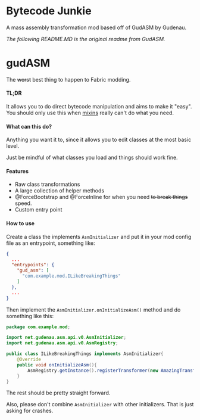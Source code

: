 # Bytecode Junkie

A mass assembly transformation mod based off of GudASM by Gudenau.

*The following README.MD is the original readme from GudASM.*

# gudASM

The ~~worst~~ best thing to happen to Fabric modding.

#### TL;DR

It allows you to do direct bytecode manipulation and aims to make it "easy". You should only use this
when [mixins](https://github.com/SpongePowered/Mixin/wiki) really can't do what you need.

#### What can this do?

Anything you want it to, since it allows you to edit classes at the most basic level.

Just be mindful of what classes you load and things should work fine.

#### Features

- Raw class transformations
- A large collection of helper methods
- @ForceBootstrap and @ForceInline for when you need ~~to break things~~ speed.
- Custom entry point

#### How to use

Create a class the implements `AsmInitializer` and put it in your mod config file as an entrypoint, something like:
```JSON
{
  ...
  "entrypoints": {
    "gud_asm": [
      "com.example.mod.ILikeBreakingThings"
    ]
  },
  ...
}
```

Then implement the `AsmInitializer.onInitializeAsm()` method and do something like this:
```Java
package com.example.mod;

import net.gudenau.asm.api.v0.AsmInitializer;
import net.gudenau.asm.api.v0.AsmRegistry;

public class ILikeBreakingThings implements AsmInitializer{
    @Override
    public void onInitializeAsm(){
        AsmRegistry.getInstance().registerTransformer(new AmazingTransformer());
    }
}
```

The rest should be pretty straight forward.

Also, please don't combine `AsmInitializer` with other initializers. That is just asking for crashes.
